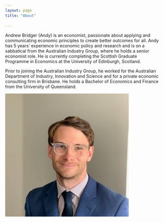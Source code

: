 ```yaml
---
layout: page
title: "About"

---
```


Andrew Bridger (Andy) is an economist, passionate about applying and communicating economic principles to create better outcomes for all. Andy has 5 years’ experience in economic policy and research and is on a sabbatical from the Australian Industry Group, where he holds a senior economist role. He is currently completing the Scottish Graduate Programme in Economics at the University of Edinburgh, Scotland.  

Prior to joining the Australian Industry Group, he worked for the Australian Department of Industry, Innovation and Science and for a private economic consulting firm in Brisbane. He holds a Bachelor of Economics and Finance from the University of Queensland.

<p align="centew">
<img src="https://raw.githubusercontent.com/andybridger/resume/main/andy.jpeg"/>
</p>
